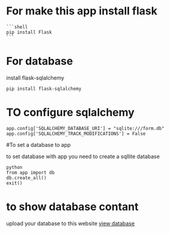 # For make this app install flask

	```shell
	pip install Flask
	```


# For database

install flask-sqlalchemy

	
	pip install flask-sqlalchemy
	

# TO configure sqlalchemy

	app.config['SQLALCHEMY_DATABASE_URI'] = "sqlite:///form.db"
	app.config['SQLALCHEMY_TRACK_MODIFICATIONS'] = False 


#To set a database to app

to set database with app you need to create a sqllite database

	
	python
	from app import db
	db.create_all()
	exit()
	

# to show database contant

upload your database to this website
[view database](https://inloop.github.io/sqlite-viewer/)
	
